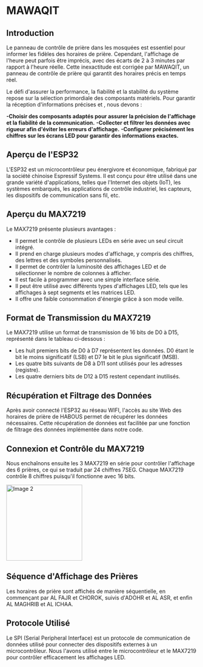 # **MAWAQIT**

## Introduction

Le panneau de contrôle de prière dans les mosquées est essentiel pour informer les fidèles des horaires de prière. 
Cependant, l'affichage de l'heure peut parfois être imprécis, avec des écarts de 2 à 3 minutes par rapport à l'heure réelle. 
Cette inexactitude est corrigée par MAWAQIT, un panneau de contrôle de prière qui garantit des horaires précis en temps réel.

Le défi d'assurer la performance, la fiabilité et la stabilité du système repose sur la sélection primordiale des composants matériels. Pour garantir la réception d'informations précises et , nous devons  :

**-Choisir des composants adaptés pour assurer la précision de l'affichage et la fiabilité de la communication.**
**-Collecter et filtrer les données avec rigueur afin d'éviter les erreurs d'affichage.**
**-Configurer précisément les chiffres sur les écrans LED pour garantir des informations exactes.** 

## Aperçu de l'ESP32

L'ESP32 est un microcontrôleur peu énergivore et économique, fabriqué par la société chinoise Espressif Systems. Il est conçu pour être utilisé dans une grande variété d'applications, telles que l'Internet des objets (IoT), les systèmes embarqués, les applications de contrôle industriel, les capteurs, les dispositifs de communication sans fil, etc.

## Aperçu du MAX7219

Le MAX7219 présente plusieurs avantages :
- Il permet le contrôle de plusieurs LEDs en série avec un seul circuit intégré.
- Il prend en charge plusieurs modes d'affichage, y compris des chiffres, des lettres et des symboles personnalisés.
- Il permet de contrôler la luminosité des affichages LED et de sélectionner le nombre de colonnes à afficher.
- Il est facile à programmer avec une simple interface série.
- Il peut être utilisé avec différents types d'affichages LED, tels que les affichages à sept segments et les matrices LED.
- Il offre une faible consommation d'énergie grâce à son mode veille.

## Format de Transmission du MAX7219

Le MAX7219 utilise un format de transmission de 16 bits de D0 à D15, représenté dans le tableau ci-dessous :

- Les huit premiers bits de D0 à D7 représentent les données. D0 étant le bit le moins significatif (LSB) et D7 le bit le plus significatif (MSB).
- Les quatre bits suivants de D8 à D11 sont utilisés pour les adresses (registre).
- Les quatre derniers bits de D12 à D15 restent cependant inutilisés.

## Récupération et Filtrage des Données

Après avoir connecté l'ESP32 au réseau WIFI, l'accès au site Web des horaires de prière de HABOUS permet de récupérer les données nécessaires. Cette récupération de données est facilitée par une fonction de filtrage des données implémentée dans notre code.

## Connexion et Contrôle du MAX7219

Nous enchaînons ensuite les 3 MAX7219 en série pour contrôler l'affichage des 6 prières, ce qui se traduit par 24 chiffres 7SEG. Chaque MAX7219 contrôle 8 chiffres puisqu'il fonctionne avec 16 bits.

<div style="display: flex; align-items: center;">
  <img src="https://github.com/user-attachments/assets/367254f1-6455-4fb1-9954-c1a4470fed6b" alt="Image 2" style="height: 200px; object-fit: contain;"/>
</div>


## Séquence d'Affichage des Prières

Les horaires de prière sont affichés de manière séquentielle, en commençant par AL FAJR et CHOROK, suivis d'ADOHR et AL ASR, et enfin AL MAGHRIB et AL ICHAA.

## Protocole Utilisé

Le SPI (Serial Peripheral Interface) est un protocole de communication de données utilisé pour connecter des dispositifs externes à un microcontrôleur. Nous l'avons utilisé entre le microcontrôleur et le MAX7219 pour contrôler efficacement les affichages LED.


